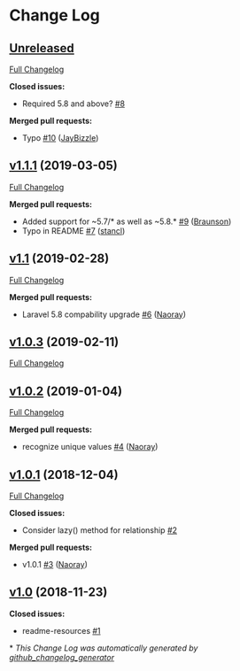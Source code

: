 # Change Log

## [Unreleased](https://github.com/naoray/laravel-factory-prefill/tree/HEAD)

[Full Changelog](https://github.com/naoray/laravel-factory-prefill/compare/v1.1.1...HEAD)

**Closed issues:**

- Required 5.8 and above? [\#8](https://github.com/Naoray/laravel-factory-prefill/issues/8)

**Merged pull requests:**

- Typo [\#10](https://github.com/Naoray/laravel-factory-prefill/pull/10) ([JayBizzle](https://github.com/JayBizzle))

## [v1.1.1](https://github.com/naoray/laravel-factory-prefill/tree/v1.1.1) (2019-03-05)
[Full Changelog](https://github.com/naoray/laravel-factory-prefill/compare/v1.1...v1.1.1)

**Merged pull requests:**

- Added support for ~5.7/\* as well as ~5.8.\* [\#9](https://github.com/Naoray/laravel-factory-prefill/pull/9) ([Braunson](https://github.com/Braunson))
- Typo in README [\#7](https://github.com/Naoray/laravel-factory-prefill/pull/7) ([stancl](https://github.com/stancl))

## [v1.1](https://github.com/naoray/laravel-factory-prefill/tree/v1.1) (2019-02-28)
[Full Changelog](https://github.com/naoray/laravel-factory-prefill/compare/v1.0.3...v1.1)

**Merged pull requests:**

- Laravel 5.8 compability upgrade [\#6](https://github.com/Naoray/laravel-factory-prefill/pull/6) ([Naoray](https://github.com/Naoray))

## [v1.0.3](https://github.com/naoray/laravel-factory-prefill/tree/v1.0.3) (2019-02-11)
[Full Changelog](https://github.com/naoray/laravel-factory-prefill/compare/v1.0.2...v1.0.3)

## [v1.0.2](https://github.com/naoray/laravel-factory-prefill/tree/v1.0.2) (2019-01-04)
[Full Changelog](https://github.com/naoray/laravel-factory-prefill/compare/v1.0.1...v1.0.2)

**Merged pull requests:**

- recognize unique values [\#4](https://github.com/Naoray/laravel-factory-prefill/pull/4) ([Naoray](https://github.com/Naoray))

## [v1.0.1](https://github.com/naoray/laravel-factory-prefill/tree/v1.0.1) (2018-12-04)
[Full Changelog](https://github.com/naoray/laravel-factory-prefill/compare/v1.0...v1.0.1)

**Closed issues:**

- Consider lazy\(\) method for relationship [\#2](https://github.com/Naoray/laravel-factory-prefill/issues/2)

**Merged pull requests:**

- v1.0.1 [\#3](https://github.com/Naoray/laravel-factory-prefill/pull/3) ([Naoray](https://github.com/Naoray))

## [v1.0](https://github.com/naoray/laravel-factory-prefill/tree/v1.0) (2018-11-23)
**Closed issues:**

- readme-resources [\#1](https://github.com/Naoray/laravel-factory-prefill/issues/1)



\* *This Change Log was automatically generated by [github_changelog_generator](https://github.com/skywinder/Github-Changelog-Generator)*